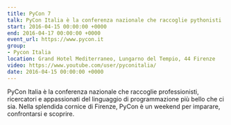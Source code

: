 ```yaml
---
title: PyCon 7
talk: PyCon Italia è la conferenza nazionale che raccoglie pythonisti
start: 2016-04-15 00:00:00 +0000
end: 2016-04-17 00:00:00 +0000
event_url: https://www.pycon.it
group:
- Pycon Italia
location: Grand Hotel Mediterraneo, Lungarno del Tempio, 44 Firenze
video: https://www.youtube.com/user/pyconitalia/
date: 2016-04-15 00:00:00 +0000
---
```

PyCon Italia è la conferenza nazionale che raccoglie professionisti, ricercatori e appassionati del linguaggio di programmazione più bello che ci sia. Nella splendida cornice di Firenze, PyCon è un weekend per imparare, confrontarsi e scoprire.
